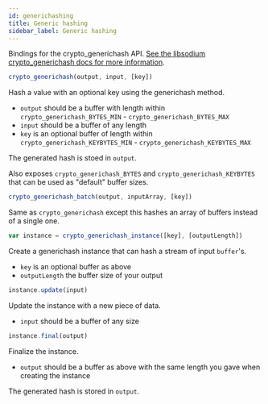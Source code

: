 ```yaml
---
id: generichashing
title: Generic hashing
sidebar_label: Generic hashing
---
```


Bindings for the crypto_generichash API. [See the libsodium crypto_generichash docs for more information](https://download.libsodium.org/doc/hashing/generic_hashing).

``` js
crypto_generichash(output, input, [key])
```
Hash a value with an optional key using the generichash method.
* `output` should be a buffer with length within `crypto_generichash_BYTES_MIN` - `crypto_generichash_BYTES_MAX`
* `input` should be a buffer of any length
* `key` is an optional buffer of length within `crypto_generichash_KEYBYTES_MIN` - `crypto_generichash_KEYBYTES_MAX`

The generated hash is stoed in `output`.

Also exposes `crypto_generichash_BYTES` and `crypto_generichash_KEYBYTES` that can be used as "default" buffer sizes.

``` js
crypto_generichash_batch(output, inputArray, [key])
```
Same as `crypto_generichash` except this hashes an array of buffers instead of a single one.

``` js
var instance = crypto_generichash_instance([key], [outputLength])
```
Create a generichash instance that can hash a stream of input `buffer`'s.
* `key` is an optional buffer as above
* `outputLength` the buffer size of your output

``` js
instance.update(input)
```
Update the instance with a new piece of data.
* `input` should be a buffer of any size

``` js
instance.final(output)
```
Finalize the instance.
* `output` should be a buffer as above with the same length you gave when creating the instance

The generated hash is stored in `output`.
